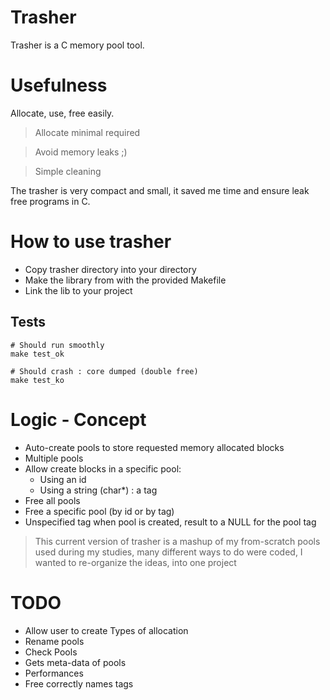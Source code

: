 # Trasher

Trasher is a C memory pool tool.

# Usefulness 

Allocate, use, free easily.

> Allocate minimal required

> Avoid memory leaks ;)

> Simple cleaning

The trasher is very compact and small, it saved me time and ensure leak free programs in C.

# How to use trasher

* Copy trasher directory into your directory
* Make the library from with the provided Makefile
* Link the lib to your project

## Tests

```
# Should run smoothly
make test_ok

# Should crash : core dumped (double free) 
make test_ko
```

# Logic - Concept

* Auto-create pools to store requested memory allocated blocks
* Multiple pools
* Allow create blocks in a specific pool:
  * Using an id
  * Using a string (char*) : a tag
* Free all pools
* Free a specific pool (by id or by tag)
* Unspecified tag when pool is created, result to a NULL for the pool tag

> This current version of trasher is a mashup of my from-scratch pools used during my studies, many different ways to do
> were coded, I wanted to re-organize the ideas, into one project

# TODO

* Allow user to create Types of allocation
* Rename pools
* Check Pools
* Gets meta-data of pools
* Performances
* Free correctly names tags

